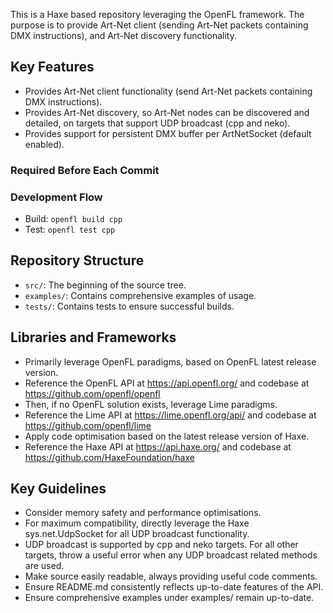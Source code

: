 This is a Haxe based repository leveraging the OpenFL framework. The purpose is to provide Art-Net client (sending Art-Net packets containing DMX instructions), and Art-Net discovery functionality.

## Key Features
- Provides Art-Net client functionality (send Art-Net packets containing DMX instructions).
- Provides Art-Net discovery, so Art-Net nodes can be discovered and detailed, on targets that support UDP broadcast (cpp and neko).
- Provides support for persistent DMX buffer per ArtNetSocket (default enabled).

### Required Before Each Commit

### Development Flow
- Build: `openfl build cpp`
- Test: `openfl test cpp`

## Repository Structure
- `src/`: The beginning of the source tree.
- `examples/`: Contains comprehensive examples of usage.
- `tests/`: Contains tests to ensure successful builds.

## Libraries and Frameworks
- Primarily leverage OpenFL paradigms, based on OpenFL latest release version.
- Reference the OpenFL API at https://api.openfl.org/ and codebase at https://github.com/openfl/openfl
- Then, if no OpenFL solution exists, leverage Lime paradigms.
- Reference the Lime API at https://lime.openfl.org/api/ and codebase at https://github.com/openfl/lime
- Apply code optimisation based on the latest release version of Haxe.
- Reference the Haxe API at https://api.haxe.org/ and codebase at https://github.com/HaxeFoundation/haxe

## Key Guidelines
- Consider memory safety and performance optimisations.
- For maximum compatibility, directly leverage the Haxe sys.net.UdpSocket for all UDP broadcast functionality.
- UDP broadcast is supported by cpp and neko targets.  For all other targets, throw a useful error when any UDP broadcast related methods are used.
- Make source easily readable, always providing useful code comments.
- Ensure README.md consistently reflects up-to-date features of the API.
- Ensure comprehensive examples under examples/ remain up-to-date.
